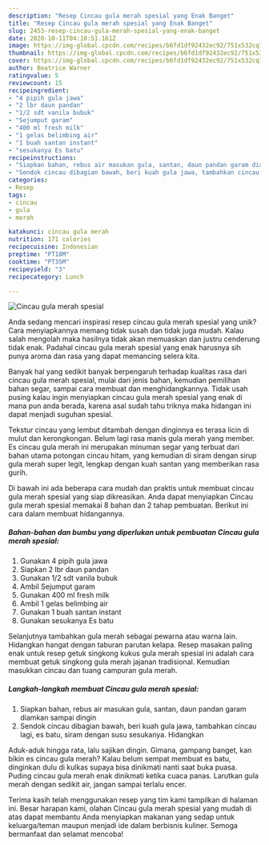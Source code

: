 ```yaml
---
description: "Resep Cincau gula merah spesial yang Enak Banget"
title: "Resep Cincau gula merah spesial yang Enak Banget"
slug: 2453-resep-cincau-gula-merah-spesial-yang-enak-banget
date: 2020-10-11T04:10:51.161Z
image: https://img-global.cpcdn.com/recipes/b6fd1df92432ec92/751x532cq70/cincau-gula-merah-spesial-foto-resep-utama.jpg
thumbnail: https://img-global.cpcdn.com/recipes/b6fd1df92432ec92/751x532cq70/cincau-gula-merah-spesial-foto-resep-utama.jpg
cover: https://img-global.cpcdn.com/recipes/b6fd1df92432ec92/751x532cq70/cincau-gula-merah-spesial-foto-resep-utama.jpg
author: Beatrice Warner
ratingvalue: 5
reviewcount: 15
recipeingredient:
- "4 pipih gula jawa"
- "2 lbr daun pandan"
- "1/2 sdt vanila bubuk"
- "Sejumput garam"
- "400 ml fresh milk"
- "1 gelas belimbing air"
- "1 buah santan instant"
- "sesukanya Es batu"
recipeinstructions:
- "Siapkan bahan, rebus air masukan gula, santan, daun pandan garam diamkan sampai dingin"
- "Sendok cincau dibagian bawah, beri kuah gula jawa, tambahkan cincau lagi, es batu, siram dengan susu sesukanya. Hidangkan"
categories:
- Resep
tags:
- cincau
- gula
- merah

katakunci: cincau gula merah 
nutrition: 171 calories
recipecuisine: Indonesian
preptime: "PT18M"
cooktime: "PT35M"
recipeyield: "3"
recipecategory: Lunch

---
```



![Cincau gula merah spesial](https://img-global.cpcdn.com/recipes/b6fd1df92432ec92/751x532cq70/cincau-gula-merah-spesial-foto-resep-utama.jpg)

Anda sedang mencari inspirasi resep cincau gula merah spesial yang unik? Cara menyiapkannya memang tidak susah dan tidak juga mudah. Kalau salah mengolah maka hasilnya tidak akan memuaskan dan justru cenderung tidak enak. Padahal cincau gula merah spesial yang enak harusnya sih punya aroma dan rasa yang dapat memancing selera kita.

Banyak hal yang sedikit banyak berpengaruh terhadap kualitas rasa dari cincau gula merah spesial, mulai dari jenis bahan, kemudian pemilihan bahan segar, sampai cara membuat dan menghidangkannya. Tidak usah pusing kalau ingin menyiapkan cincau gula merah spesial yang enak di mana pun anda berada, karena asal sudah tahu triknya maka hidangan ini dapat menjadi suguhan spesial.

Tekstur cincau yang lembut ditambah dengan dinginnya es terasa licin di mulut dan kerongkongan. Belum lagi rasa manis gula merah yang member. Es cincau gula merah ini merupakan minuman segar yang terbuat dari bahan utama potongan cincau hitam, yang kemudian di siram dengan sirup gula merah super legit, lengkap dengan kuah santan yang memberikan rasa gurih.


Di bawah ini ada beberapa cara mudah dan praktis untuk membuat cincau gula merah spesial yang siap dikreasikan. Anda dapat menyiapkan Cincau gula merah spesial memakai 8 bahan dan 2 tahap pembuatan. Berikut ini cara dalam membuat hidangannya.

<!--inarticleads1-->

##### Bahan-bahan dan bumbu yang diperlukan untuk pembuatan Cincau gula merah spesial:

1. Gunakan 4 pipih gula jawa
1. Siapkan 2 lbr daun pandan
1. Gunakan 1/2 sdt vanila bubuk
1. Ambil Sejumput garam
1. Gunakan 400 ml fresh milk
1. Ambil 1 gelas belimbing air
1. Gunakan 1 buah santan instant
1. Gunakan sesukanya Es batu


Selanjutnya tambahkan gula merah sebagai pewarna atau warna lain. Hidangkan hangat dengan taburan parutan kelapa. Resep masakan paling enak untuk resep getuk singkong kukus gula merah spesial ini adalah cara membuat getuk singkong gula merah jajanan tradisional. Kemudian masukkan cincau dan tuang campuran gula merah. 

<!--inarticleads2-->

##### Langkah-langkah membuat Cincau gula merah spesial:

1. Siapkan bahan, rebus air masukan gula, santan, daun pandan garam diamkan sampai dingin
1. Sendok cincau dibagian bawah, beri kuah gula jawa, tambahkan cincau lagi, es batu, siram dengan susu sesukanya. Hidangkan


Aduk-aduk hingga rata, lalu sajikan dingin. Gimana, gampang banget, kan bikin es cincau gula merah? Kalau belum sempat membuat es batu, dinginkan dulu di kulkas supaya bisa dinikmati nanti saat buka puasa. Puding cincau gula merah enak dinikmati ketika cuaca panas. Larutkan gula merah dengan sedikit air, jangan sampai terlalu encer. 

Terima kasih telah menggunakan resep yang tim kami tampilkan di halaman ini. Besar harapan kami, olahan Cincau gula merah spesial yang mudah di atas dapat membantu Anda menyiapkan makanan yang sedap untuk keluarga/teman maupun menjadi ide dalam berbisnis kuliner. Semoga bermanfaat dan selamat mencoba!
